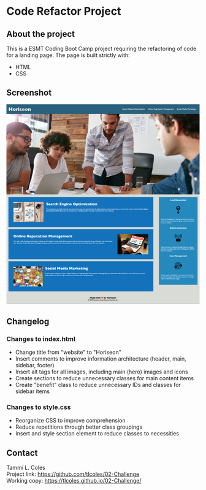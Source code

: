 # Code Refactor Project
## About the project
This is a ESMT Coding Boot Camp project requiring the refactoring of code for a landing page. The page is built strictly with:
* HTML
* CSS
## Screenshot
![Screenshot of 02-Challenge project result](https://github.com/tlcoles/02-Challenge/blob/main/assets/images/220609-02-Challenge-screenshot-tlcoles.png)
## Changelog
### Changes to index.html
* Change title from "website" to "Horiseon"
* Insert comments to improve information architecture (header, main, sidebar, footer)
* Insert alt tags for all images, including main (hero) images and icons
* Create sections to reduce unnecessary classes for main content items
* Create "benefit" class to reduce unnecessary IDs and classes for sidebar items

### Changes to style.css
* Reorganize CSS to improve comprehension
* Reduce repetitions through better class groupings
* Insert and style section element to reduce classes to necessities

## Contact
Tammi L. Coles  
Project link: https://github.com/tlcoles/02-Challenge  
Working copy: https://tlcoles.github.io/02-Challenge/  